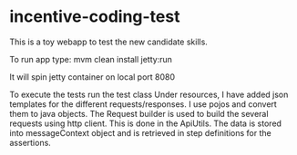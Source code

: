 incentive-coding-test
=====================

This is a toy webapp to test the new candidate skills.

To run app type:
mvm clean install jetty:run

It will spin jetty container on local port 8080

To execute the tests run the test class
Under resources, I have added json templates for the different requests/responses. I use pojos and convert them to java objects.
The Request builder is used to build the several requests using http client. This is done in the ApiUtils. The data is stored into messageContext object
and is retrieved in step definitions for the assertions.
